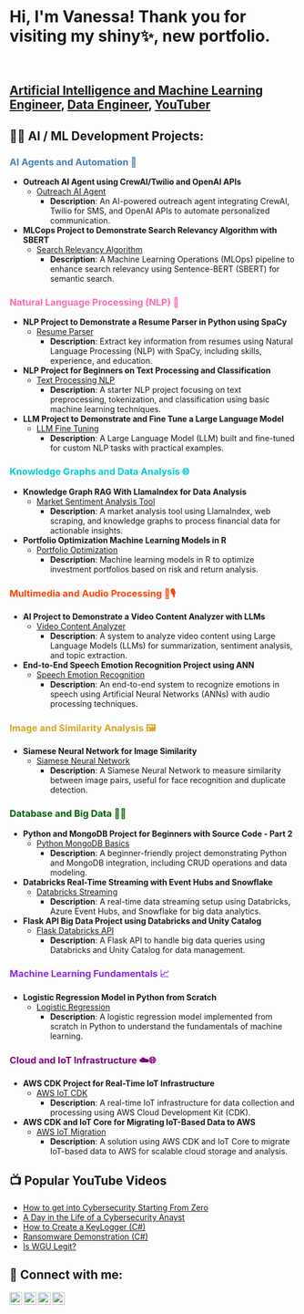 <h1>Hi, I'm Vanessa! Thank you for visiting my shiny✨, new  portfolio.</h1> <br/>
<h2><a href="https://github.com/TeachingTheMachine">Artificial Intelligence and Machine Learning Engineer</a>, <a href="https://www.linkedin.com/in/TeachingTheMachine/">Data Engineer</a>, <a href="https://www.youtube.com/c/TeachingTheMachine">YouTuber</a></h2>

 
<h2>👨‍💻 AI / ML Development Projects:</h2>

### <span style="color: #4682B4;">AI Agents and Automation 🤖</span>
- <b>Outreach AI Agent using CrewAI/Twilio and OpenAI APIs</b>
  - [Outreach AI Agent](https://github.com/TeachingTheMachine/Outreach-AI-Agent)
    - **Description**: An AI-powered outreach agent integrating CrewAI, Twilio for SMS, and OpenAI APIs to automate personalized communication.
- <b>MLCops Project to Demonstrate Search Relevancy Algorithm with SBERT</b>
  - [Search Relevancy Algorithm](https://github.com/TeachingTheMachine/Search-Relevancy-SBERT)
    - **Description**: A Machine Learning Operations (MLOps) pipeline to enhance search relevancy using Sentence-BERT (SBERT) for semantic search.







### <span style="color: #FF69B4;">Natural Language Processing (NLP) 🧠</span>
- <b>NLP Project to Demonstrate a Resume Parser in Python using SpaCy</b>
  - [Resume Parser](https://github.com/TeachingTheMachine/Resume-Parser-SpaCy)
    - **Description**: Extract key information from resumes using Natural Language Processing (NLP) with SpaCy, including skills, experience, and education.
- <b>NLP Project for Beginners on Text Processing and Classification</b>
  - [Text Processing NLP](https://github.com/TeachingTheMachine/Text-Processing-NLP)
    - **Description**: A starter NLP project focusing on text preprocessing, tokenization, and classification using basic machine learning techniques.
- <b>LLM Project to Demonstrate and Fine Tune a Large Language Model</b>
  - [LLM Fine Tuning](https://github.com/TeachingTheMachine/LLM-Fine-Tuning)
    - **Description**: A Large Language Model (LLM) built and fine-tuned for custom NLP tasks with practical examples.

### <span style="color: #00CED1;">Knowledge Graphs and Data Analysis 🌐</span>
- <b>Knowledge Graph RAG With LlamaIndex for Data Analysis</b>
  - [Market Sentiment Analysis Tool](https://github.com/TeachingTheMachine/Knowledge-Graph-RAG-LlamaIndex)
    - **Description**: A market analysis tool using LlamaIndex, web scraping, and knowledge graphs to process financial data for actionable insights.
- <b>Portfolio Optimization Machine Learning Models in R</b>
  - [Portfolio Optimization](https://github.com/TeachingTheMachine/Portfolio-Optimization-R)
    - **Description**: Machine learning models in R to optimize investment portfolios based on risk and return analysis.

### <span style="color: #FF4500;">Multimedia and Audio Processing 🎥🎙️</span>
- <b>AI Project to Demonstrate a Video Content Analyzer with LLMs</b>
  - [Video Content Analyzer](https://github.com/TeachingTheMachine/Video-Content-Analyzer-LLMs)
    - **Description**: A system to analyze video content using Large Language Models (LLMs) for summarization, sentiment analysis, and topic extraction.
- <b>End-to-End Speech Emotion Recognition Project using ANN</b>
  - [Speech Emotion Recognition](https://github.com/TeachingTheMachine/Speech-Emotion-ANN)
    - **Description**: An end-to-end system to recognize emotions in speech using Artificial Neural Networks (ANNs) with audio processing techniques.

### <span style="color: #DAA520;">Image and Similarity Analysis 🖼️</span>
- <b>Siamese Neural Network for Image Similarity</b>
  - [Siamese Neural Network](https://github.com/TeachingTheMachine/Siamese-Image-Similarity)
    - **Description**: A Siamese Neural Network to measure similarity between image pairs, useful for face recognition and duplicate detection.



### <span style="color: #006400;">Database and Big Data 🐍🌊</span>
- <b>Python and MongoDB Project for Beginners with Source Code - Part 2</b>
  - [Python MongoDB Basics](https://github.com/TeachingTheMachine/Python-MongoDB-Part2)
    - **Description**: A beginner-friendly project demonstrating Python and MongoDB integration, including CRUD operations and data modeling.
- <b>Databricks Real-Time Streaming with Event Hubs and Snowflake</b>
  - [Databricks Streaming](https://github.com/TeachingTheMachine/Databricks-Streaming)
    - **Description**: A real-time data streaming setup using Databricks, Azure Event Hubs, and Snowflake for big data analytics.
- <b>Flask API Big Data Project using Databricks and Unity Catalog</b>
  - [Flask Databricks API](https://github.com/TeachingTheMachine/Flask-Databricks-API)
    - **Description**: A Flask API to handle big data queries using Databricks and Unity Catalog for data management.

### <span style="color: #8A2BE2;">Machine Learning Fundamentals 📈</span>
- <b>Logistic Regression Model in Python from Scratch</b>
  - [Logistic Regression](https://github.com/TeachingTheMachine/Logistic-Regression-Python)
    - **Description**: A logistic regression model implemented from scratch in Python to understand the fundamentals of machine learning.

### <span style="color: #800080;">Cloud and IoT Infrastructure ☁️🌐</span>
- <b>AWS CDK Project for Real-Time IoT Infrastructure</b>
  - [AWS IoT CDK](https://github.com/TeachingTheMachine/AWS-IoT-CDK)
    - **Description**: A real-time IoT infrastructure for data collection and processing using AWS Cloud Development Kit (CDK).
- <b>AWS CDK and IoT Core for Migrating IoT-Based Data to AWS</b>
  - [AWS IoT Migration](https://github.com/TeachingTheMachine/AWS-IoT-Migration)
    - **Description**: A solution using AWS CDK and IoT Core to migrate IoT-based data to AWS for scalable cloud storage and analysis.
 

<h2>📺 Popular YouTube Videos</h2>

- [How to get into Cybersecurity Starting From Zero](https://www.youtube.com/watch?v=a83ASGn_V_s)
- [A Day in the Life of a Cybersecurity Anayst](https://www.youtube.com/watch?v=uHy3oM7NnoU)
- [How to Create a KeyLogger (C#)](https://www.youtube.com/watch?v=N-L9hklSlNk)
- [Ransomware Demonstration (C#)](https://www.youtube.com/watch?v=OfvdQeh79s0)
- [Is WGU Legit?](https://www.youtube.com/watch?v=E2MwRWxDBkA)

<h2> 🤳 Connect with me:</h2>

[<img align="left" alt="TeachingTheMachine | YouTube" width="22px" src="https://cdn.jsdelivr.net/npm/simple-icons@v3/icons/youtube.svg" />][youtube]
[<img align="left" alt="TeachingTheMachine | Twitter" width="22px" src="https://cdn.jsdelivr.net/npm/simple-icons@v3/icons/twitter.svg" />][twitter]
[<img align="left" alt="TeachingTheMachine | LinkedIn" width="22px" src="https://cdn.jsdelivr.net/npm/simple-icons@v3/icons/linkedin.svg" />][linkedin]
[<img align="left" alt="TeachingTheMachine | Instagram" width="22px" src="https://cdn.jsdelivr.net/npm/simple-icons@v3/icons/instagram.svg" />][instagram]

[twitter]: https://twitter.com/TeachingTheMachine
[youtube]: https://www.youtube.com/c/TeachingTheMachine
[instagram]: https://www.instagram.com/TeachingTheMachine/
[linkedin]: https://linkedin.com/in/TeachingTheMachine

<!--
**TeachingTheMachine/TeachingTheMachine** is a ✨ _special_ ✨ repository because its `README.md` (this file) appears on your GitHub profile.

Here are some ideas to get you started:

- 🔭 I’m currently working on advancing AI-driven financial analysis tools.
- 🌱 I’m currently learning advanced techniques in knowledge graph construction and RAG systems.
- 👯 I’m looking to collaborate on innovative AI/ML projects in financial markets.
- 🤔 I’m looking for help with optimizing large-scale data scraping pipelines.
- 💬 Ask me about knowledge graphs, LlamaIndex, or market sentiment analysis.
- 📫 How to reach me: Connect via LinkedIn!
- 😄 Pronouns: She/Her
- ⚡ Fun fact: I’m fluent in Spanish and love applying AI to solve real-world problems!
-->
